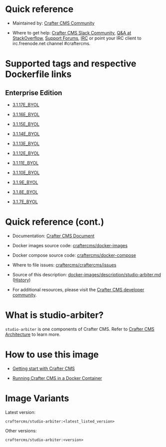 # Quick reference

* Maintained by: [Crafter CMS Community](https://github.com/craftercms)

* Where to get help: [Crafter CMS Slack Community](https://craftercms.slack.com/join/shared_invite/enQtNDg0NzI3NzA0NjMwLWZmMGQzMDViMzA5NDE1YjMzM2M1N2JlOWJlZDA1MjA2MGJlZjgzNDVlMmI5ODQxNmNjMWQ3NzA5ZWNkN2UxOWE), [Q&A at StackOverflow](https://stackoverflow.com/questions/tagged/crafter-cms), [Support Forums](https://groups.google.com/forum/#!forum/craftercms), [IRC](https://webchat.freenode.net/#craftercms) or point your IRC client to irc.freenode.net channel #craftercms.

# Supported tags and respective Dockerfile links

## Enterprise Edition

* [3.1.17E_BYOL](https://github.com/craftercms/docker-images/blob/v3.1.17/images/arbiter/Dockerfile)

* [3.1.16E_BYOL](https://github.com/craftercms/docker-images/blob/v3.1.16/images/arbiter/Dockerfile)

* [3.1.15E_BYOL](https://github.com/craftercms/docker-images/blob/v3.1.15/images/arbiter/Dockerfile)

* [3.1.14E_BYOL](https://github.com/craftercms/docker-images/blob/v3.1.14/images/arbiter/Dockerfile)

* [3.1.13E_BYOL](https://github.com/craftercms/docker-images/blob/v3.1.13/images/arbiter/Dockerfile)

* [3.1.12E_BYOL](https://github.com/craftercms/docker-images/blob/v3.1.12/images/arbiter/Dockerfile)

* [3.1.11E_BYOL](https://github.com/craftercms/docker-images/blob/v3.1.11/images/arbiter/Dockerfile)

* [3.1.10E_BYOL](https://github.com/craftercms/docker-images/blob/v3.1.10/images/arbiter/Dockerfile)

* [3.1.9E_BYOL](https://github.com/craftercms/docker-images/blob/v3.1.9/images/arbiter/Dockerfile)

* [3.1.8E_BYOL](https://github.com/craftercms/docker-images/blob/v3.1.8/images/arbiter/Dockerfile)

* [3.1.7E_BYOL](https://github.com/craftercms/docker-images/blob/v3.1.7/images/arbiter/Dockerfile)

# Quick reference (cont.)

* Documentation: [Crafter CMS Document](https://docs.craftercms.org/en/index.html)

* Docker images source code: [craftercms/docker-images](https://github.com/craftercms/docker-images)

* Docker compose source code: [craftercms/docker-compose](https://github.com/craftercms/docker-compose)

* Where to file issues: [craftercms/craftercms/issues](https://github.com/craftercms/craftercms/issues)

* Source of this description: [docker-images/description/studio-arbiter.md](https://github.com/craftercms/docker-images/tree/master/description/studio-arbiter.md) ([History](https://github.com/craftercms/docker-images/commits/master/description/studio-arbiter.md))

* For additional resources, please visit the [Crafter CMS developer community](http://craftercms.org/).

# What is studio-arbiter?

`studio-arbiter` is one components of Crafter CMS. Refer to [Crafter CMS Architecture](https://docs.craftercms.org/en/3.1/developers/architecture.html) to learn more.


# How to use this image

* [Getting start with Crafter CMS](https://docs.craftercms.org/en/3.1/getting-started/index.html)

* [Running Crafter CMS in a Docker Container](https://docs.craftercms.org/en/3.1/getting-started/quick-start-guide.html#running-crafter-cms-in-a-docker-container)

# Image Variants

Latest version:

```
craftercms/studio-arbiter:<latest_listed_version>
```

Other versions:

```
craftercms/studio-arbiter:<version>
```